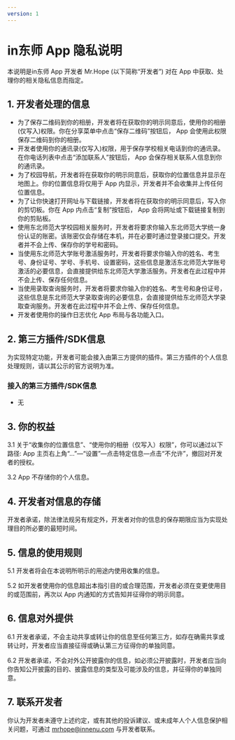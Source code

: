 ```yaml
---
version: 1
---
```


# in东师 App 隐私说明

本说明是in东师 App 开发者 Mr.Hope (以下简称“开发者”) 对在 App 中获取、处理你的相关隐私信息而指定。

## 1. 开发者处理的信息

- 为了保存二维码到你的相册，开发者将在获取你的明示同意后，使用你的相册(仅写入)权限。你在分享菜单中点击“保存二维码”按钮后， App 会使用此权限保存二维码到你的相册。
- 开发者使用你的通讯录(仅写入)权限，用于保存学校相关电话到你的通讯录。在你电话列表中点击“添加联系人”按钮后， App 会保存相关联系人信息到你的通讯录。
- 为了校园导航，开发者将在获取你的明示同意后，获取你的位置信息并显示在地图上。你的位置信息将仅用于 App 内显示，开发者并不会收集并上传任何位置信息。
- 为了让你快速打开网址与下载链接，开发者将在获取你的明示同意后，写入你的剪切板。你在 App 内点击“复制”按钮后， App 会将网址或下载链接复制到你的剪贴板。
- 使用东北师范大学校园相关服务时，开发者将要求你输入东北师范大学统一身份认证的账密。该账密仅会存储在本机，并在必要时通过登录接口提交。开发者并不会上传、保存你的学号和密码。
- 当使用东北师范大学账号激活服务时，开发者将要求你输入你的姓名、考生号、身份证号、学号、手机号、设置密码，这些信息是激活东北师范大学账号激活的必要信息，会直接提供给东北师范大学激活服务。开发者在此过程中并不会上传、保存任何信息。
- 当使用录取查询服务时，开发者将要求你输入你的姓名、考生号和身份证号，这些信息是东北师范大学录取查询的必要信息，会直接提供给东北师范大学录取查询服务。开发者在此过程中并不会上传、保存任何信息。
- 开发者使用你的操作日志优化 App 布局与各功能入口。

## 2. 第三方插件/SDK信息

为实现特定功能，开发者可能会接入由第三方提供的插件。第三方插件的个人信息处理规则，请以其公示的官方说明为准。

### 接入的第三方插件/SDK信息

- 无

## 3. 你的权益

3.1 关于“收集你的位置信息”、“使用你的相册（仅写入）权限”，你可以通过以下路径: App 主页右上角“…”—“设置”—点击特定信息—点击“不允许”，撤回对开发者的授权。

3.2 App 不存储你的个人信息。

## 4. 开发者对信息的存储

开发者承诺，除法律法规另有规定外，开发者对你的信息的保存期限应当为实现处理目的所必要的最短时间。

## 5. 信息的使用规则

5.1 开发者将会在本说明所明示的用途内使用收集的信息。

5.2 如开发者使用你的信息超出本指引目的或合理范围，开发者必须在变更使用目的或范围前，再次以 App 内通知的方式告知并征得你的明示同意。

## 6. 信息对外提供

6.1 开发者承诺，不会主动共享或转让你的信息至任何第三方，如存在确需共享或转让时，开发者应当直接征得或确认第三方征得你的单独同意。

6.2 开发者承诺，不会对外公开披露你的信息，如必须公开披露时，开发者应当向你告知公开披露的目的、披露信息的类型及可能涉及的信息，并征得你的单独同意。

## 7. 联系开发者

你认为开发者未遵守上述约定，或有其他的投诉建议、或未成年人个人信息保护相关问题，可通过 mrhope@innenu.com 与开发者联系。
